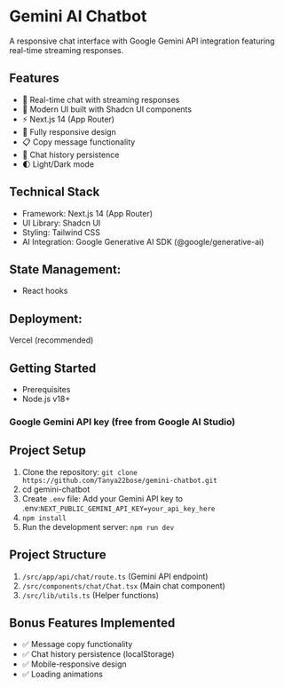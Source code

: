 # Gemini AI Chatbot
A responsive chat interface with Google Gemini API integration featuring real-time streaming responses.

## Features
- 💬 Real-time chat with streaming responses
- 🎨 Modern UI built with Shadcn UI components
- ⚡ Next.js 14 (App Router)
- 📱 Fully responsive design
- 📋 Copy message functionality
- 🔄 Chat history persistence
- 🌓 Light/Dark mode 

## Technical Stack
- Framework: Next.js 14 (App Router)
- UI Library: Shadcn UI
- Styling: Tailwind CSS
- AI Integration: Google Generative AI SDK (@google/generative-ai)

## State Management: 
- React hooks

## Deployment: 
Vercel (recommended)

## Getting Started
- Prerequisites
- Node.js v18+

### Google Gemini API key (free from Google AI Studio)

## Project Setup
1. Clone the repository: `git clone https://github.com/Tanya22bose/gemini-chatbot.git`
2. cd gemini-chatbot
3. Create `.env` file: Add your Gemini API key to .env:`NEXT_PUBLIC_GEMINI_API_KEY=your_api_key_here`
4. `npm install`
5. Run the development server: `npm run dev`

## Project Structure
1. `/src/app/api/chat/route.ts`          (Gemini API endpoint)
2. `/src/components/chat/Chat.tsx`       (Main chat component)
3. `/src/lib/utils.ts`                   (Helper functions)

## Bonus Features Implemented
- ✅ Message copy functionality
- ✅ Chat history persistence (localStorage)
- ✅ Mobile-responsive design
- ✅ Loading animations
